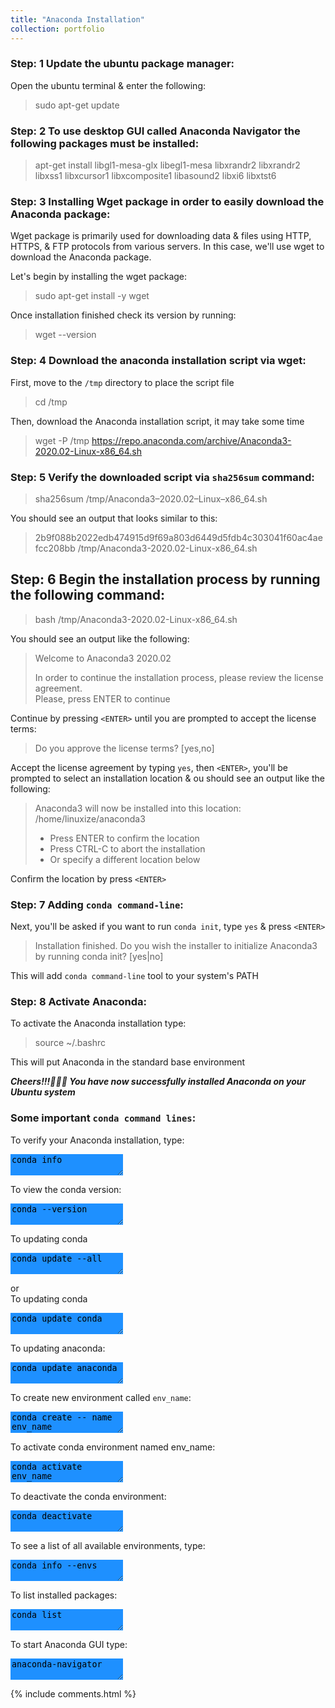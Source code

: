 ```yaml
---
title: "Anaconda Installation"
collection: portfolio
---
```


### Step: 1 Update the ubuntu package manager: 
Open the ubuntu terminal & enter the following:  
> sudo apt-get update

### Step: 2 To use desktop GUI called Anaconda Navigator the following packages must be installed:     
> apt-get install libgl1-mesa-glx libegl1-mesa libxrandr2 libxrandr2 libxss1 libxcursor1 libxcomposite1 libasound2 libxi6 libxtst6

### Step: 3 Installing Wget package in order to easily download the Anaconda package:
Wget package is primarily used for downloading data & files using HTTP, HTTPS, & FTP protocols from various servers. In this case, we'll use wget to download the Anaconda package.

Let's begin by installing the wget package:<br>       
> sudo apt-get install -y wget  

Once installation finished check its version by running:<br>         
> wget --version

### Step: 4 Download the anaconda installation script via wget: 
First, move to the `/tmp` directory to place the script file   
> cd /tmp   

Then, download the Anaconda installation script, it may take some time   
> wget -P /tmp https://repo.anaconda.com/archive/Anaconda3-2020.02-Linux-x86_64.sh

### Step: 5 Verify the downloaded script via `sha256sum` command:    
> sha256sum /tmp/Anaconda3–2020.02–Linux–x86_64.sh

You should see an output that looks similar to this:  
> 2b9f088b2022edb474915d9f69a803d6449d5fdb4c303041f60ac4aefcc208bb  /tmp/Anaconda3-2020.02-Linux-x86_64.sh

## Step: 6 Begin the installation process by running the following command: 
> bash /tmp/Anaconda3-2020.02-Linux-x86_64.sh

You should see an output like the following:  
> Welcome to Anaconda3 2020.02
>
> In order to continue the installation process, please review the license agreement.  
> Please, press ENTER to continue 

Continue by pressing `<ENTER>` until you are prompted to accept the license terms: 
> Do you approve the license terms? [yes,no]  

Accept the license agreement by typing `yes`, then `<ENTER>`, you'll be prompted to select an installation location & ou should see an output like the following:  
> Anaconda3 will now be installed into this location:
> /home/linuxize/anaconda3
>
>   - Press ENTER to confirm the location
>   - Press CTRL-C to abort the installation
>   - Or specify a different location below

Confirm the location by press `<ENTER>`

### Step: 7 Adding  `conda command-line`:
Next,  you'll be asked if you want to run `conda init`, type `yes` & press `<ENTER>`   
> Installation finished.
> Do you wish the installer to initialize Anaconda3
> by running conda init? [yes|no]  
  
This will add `conda command-line` tool to your system's PATH

### Step: 8 Activate Anaconda:
To activate the Anaconda installation type:  
> source ~/.bashrc
 
This will put Anaconda in the standard base environment

**_Cheers!!!🥇🥇🥇 You have now successfully installed Anaconda on your Ubuntu system_**

### Some important `conda command lines`:

To verify your Anaconda installation, type:  
<textarea style="border: none;background-color:DodgerBlue;">
conda info
</textarea>

To view the conda version:   
<textarea style="border: none;background-color:DodgerBlue;">
conda --version
</textarea>

To updating conda
<textarea style="border: none;background-color:DodgerBlue;">
conda update --all
</textarea>  
or  
To updating conda
<textarea style="border: none;background-color:DodgerBlue;">
conda update conda
</textarea>

To updating anaconda:
<textarea style="border: none;background-color:DodgerBlue;">
conda update anaconda
</textarea>

To create new environment called `env_name`: 
<textarea style="border: none;background-color:DodgerBlue;">
conda create -- name  env_name
</textarea>

To activate conda environment named env_name:
<textarea style="border: none;background-color:DodgerBlue;">
conda activate env_name
</textarea>

To deactivate the conda environment:
<textarea style="border: none;background-color:DodgerBlue;">
conda deactivate
</textarea>

To see a list of all available environments, type:
<textarea style="border: none;background-color:DodgerBlue;">
conda info --envs
</textarea>

To list installed packages:
<textarea style="border: none;background-color:DodgerBlue;">
conda list
</textarea>

To start Anaconda GUI type: 
<textarea style="border: none;background-color:DodgerBlue;">
anaconda-navigator
</textarea>
    
{% include comments.html %}
